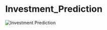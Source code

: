 # Investment_Prediction

![Investment Prediction](https://user-images.githubusercontent.com/64648231/235296485-df1d59d2-5e64-4f05-9602-a5cc72dfc0e2.png)
